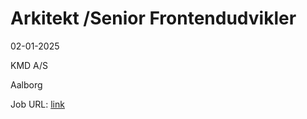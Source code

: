 # Arkitekt /Senior Frontendudvikler
02-01-2025

KMD A/S

Aalborg

Job URL: [link](https://jobs.kmd.net/default/job/Aalborg-Arkitekt-Senior-Frontendudvikler-9000/1154440201/?utm_source=jobindex)


